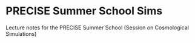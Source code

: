 # PRECISE Summer School Sims
Lecture notes for the PRECISE Summer School (Session on Cosmological Simulations)
